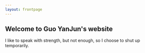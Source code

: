 ```yaml
---
layout: frontpage
---
```


## Welcome to Guo YanJun's website

I like to speak with strength, but not enough, so I choose to shut up temporarily.
